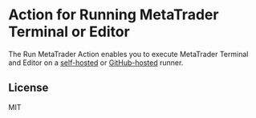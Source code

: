 # Action for Running MetaTrader Terminal or Editor

The Run MetaTrader Action enables you to execute MetaTrader Terminal and Editor on a [self-hosted](https://docs.github.com/en/actions/hosting-your-own-runners/about-self-hosted-runners) or [GitHub-hosted](https://docs.github.com/en/actions/using-github-hosted-runners/about-github-hosted-runners) runner.

## License

MIT
